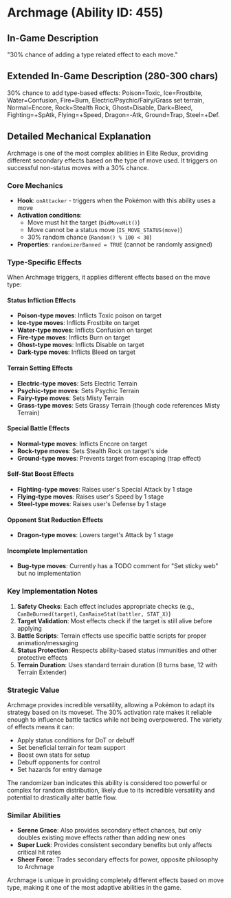 # Archmage (Ability ID: 455)

## In-Game Description
"30% chance of adding a type related effect to each move."

## Extended In-Game Description (280-300 chars)
30% chance to add type-based effects: Poison=Toxic, Ice=Frostbite, Water=Confusion, Fire=Burn, Electric/Psychic/Fairy/Grass set terrain, Normal=Encore, Rock=Stealth Rock, Ghost=Disable, Dark=Bleed, Fighting=+SpAtk, Flying=+Speed, Dragon=-Atk, Ground=Trap, Steel=+Def.

## Detailed Mechanical Explanation

Archmage is one of the most complex abilities in Elite Redux, providing different secondary effects based on the type of move used. It triggers on successful non-status moves with a 30% chance.

### Core Mechanics
- **Hook**: `onAttacker` - triggers when the Pokémon with this ability uses a move
- **Activation conditions**: 
  - Move must hit the target (`DidMoveHit()`)
  - Move cannot be a status move (`IS_MOVE_STATUS(move)`)
  - 30% random chance (`Random() % 100 < 30`)
- **Properties**: `randomizerBanned = TRUE` (cannot be randomly assigned)

### Type-Specific Effects

When Archmage triggers, it applies different effects based on the move type:

#### Status Infliction Effects
- **Poison-type moves**: Inflicts Toxic poison on target
- **Ice-type moves**: Inflicts Frostbite on target  
- **Water-type moves**: Inflicts Confusion on target
- **Fire-type moves**: Inflicts Burn on target
- **Ghost-type moves**: Inflicts Disable on target
- **Dark-type moves**: Inflicts Bleed on target

#### Terrain Setting Effects
- **Electric-type moves**: Sets Electric Terrain
- **Psychic-type moves**: Sets Psychic Terrain
- **Fairy-type moves**: Sets Misty Terrain
- **Grass-type moves**: Sets Grassy Terrain (though code references Misty Terrain)

#### Special Battle Effects
- **Normal-type moves**: Inflicts Encore on target
- **Rock-type moves**: Sets Stealth Rock on target's side
- **Ground-type moves**: Prevents target from escaping (trap effect)

#### Self-Stat Boost Effects
- **Fighting-type moves**: Raises user's Special Attack by 1 stage
- **Flying-type moves**: Raises user's Speed by 1 stage
- **Steel-type moves**: Raises user's Defense by 1 stage

#### Opponent Stat Reduction Effects
- **Dragon-type moves**: Lowers target's Attack by 1 stage

#### Incomplete Implementation
- **Bug-type moves**: Currently has a TODO comment for "Set sticky web" but no implementation

### Key Implementation Notes

1. **Safety Checks**: Each effect includes appropriate checks (e.g., `CanBeBurned(target)`, `CanRaiseStat(battler, STAT_X)`)
2. **Target Validation**: Most effects check if the target is still alive before applying
3. **Battle Scripts**: Terrain effects use specific battle scripts for proper animation/messaging
4. **Status Protection**: Respects ability-based status immunities and other protective effects
5. **Terrain Duration**: Uses standard terrain duration (8 turns base, 12 with Terrain Extender)

### Strategic Value

Archmage provides incredible versatility, allowing a Pokémon to adapt its strategy based on its moveset. The 30% activation rate makes it reliable enough to influence battle tactics while not being overpowered. The variety of effects means it can:
- Apply status conditions for DoT or debuff
- Set beneficial terrain for team support
- Boost own stats for setup
- Debuff opponents for control
- Set hazards for entry damage

The randomizer ban indicates this ability is considered too powerful or complex for random distribution, likely due to its incredible versatility and potential to drastically alter battle flow.

### Similar Abilities
- **Serene Grace**: Also provides secondary effect chances, but only doubles existing move effects rather than adding new ones
- **Super Luck**: Provides consistent secondary benefits but only affects critical hit rates
- **Sheer Force**: Trades secondary effects for power, opposite philosophy to Archmage

Archmage is unique in providing completely different effects based on move type, making it one of the most adaptive abilities in the game.